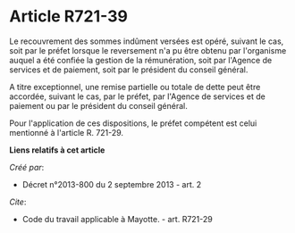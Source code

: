 # Article R721-39

Le recouvrement des sommes indûment versées est opéré, suivant le cas, soit par le préfet lorsque le reversement n'a pu être
obtenu par l'organisme auquel a été confiée la gestion de la rémunération, soit par l'Agence de services et de paiement, soit
par le président du conseil général. 

A titre exceptionnel, une remise partielle ou totale de dette peut être accordée, suivant le cas, par le préfet, par l'Agence
de services et de paiement ou par le président du conseil général. 

Pour l'application de ces dispositions, le préfet compétent est celui mentionné à l'article R. 721-29.

**Liens relatifs à cet article**

_Créé par_:

  - Décret n°2013-800 du 2 septembre 2013 - art. 2

_Cite_:

  - Code du travail applicable à Mayotte. - art. R721-29
